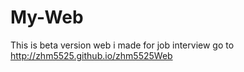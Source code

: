 # My-Web
This is beta version web i made for job interview
go to http://zhm5525.github.io/zhm5525Web
